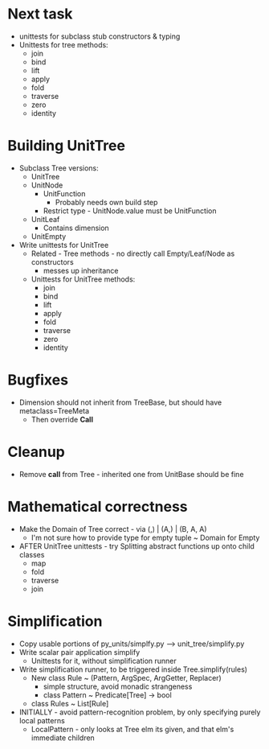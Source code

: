 
# Next task
* unittests for subclass stub constructors & typing
* Unittests for tree methods:
    - join
    - bind
    - lift
    - apply
    - fold
    - traverse
    - zero
    - identity


# Building UnitTree
* Subclass Tree versions:
    - UnitTree
    - UnitNode
        + UnitFunction
            * Probably needs own build step
        + Restrict type - UnitNode.value must be UnitFunction
    - UnitLeaf
        + Contains dimension
    - UnitEmpty
* Write unittests for UnitTree
    - Related - Tree methods - no directly call Empty/Leaf/Node as constructors
        + messes up inheritance
    - Unittests for UnitTree methods:
        + join
        + bind
        + lift
        + apply
        + fold
        + traverse
        + zero
        + identity

# Bugfixes
* Dimension should not inherit from TreeBase, but should have metaclass=TreeMeta
    - Then override __Call__

# Cleanup
* Remove __call__ from Tree - inherited one from UnitBase should be fine

# Mathematical correctness
* Make the Domain of Tree correct - via (,) | (A,) | (B, A, A)
    - I'm not sure how to provide type for empty tuple ~ Domain for Empty
* AFTER UnitTree unittests - try Splitting abstract functions up onto child classes
    - map
    - fold
    - traverse
    - join

# Simplification
* Copy usable portions of py_units/simplfy.py --> unit_tree/simplify.py
* Write scalar pair application simplify
    - Unittests for it, without simplification runner
* Write simplification runner, to be triggered inside Tree.simplify(rules)
    - New class Rule ~ (Pattern, ArgSpec, ArgGetter, Replacer)
        + simple structure, avoid monadic strangeness
        + class Pattern ~ Predicate[Tree] -> bool
    - class Rules ~ List[Rule]
* INITIALLY - avoid pattern-recognition problem, by only specifying purely local patterns
    - LocalPattern - only looks at Tree elm its given, and that elm's immediate children
